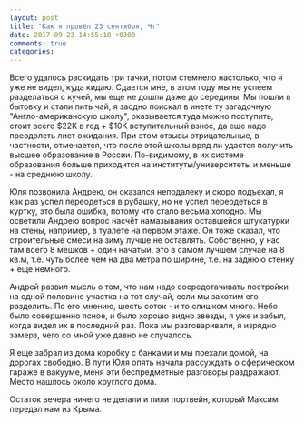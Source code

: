 ```yaml
---
layout: post
title: "Как я провёл 23 сентября, Чт"
date: 2017-09-23 14:55:18 +0300
comments: true
categories: 
---
```

Всего удалось раскидать три тачки, потом стемнело настолько, что я уже не видел, куда кидаю. Сдается мне, в этом году мы не успеем разделаться с кучей, мы еще не дошли даже до середины. Мы пошли в бытовку и стали пить чай, я заодно поискал в инете ту загадочную "Англо-американскую школу", оказывается туда можно поступить, стоит всего $22K в год + $10K вступительный взнос, да еще надо преодолеть лист ожидания. При этом отзывы отрицательные, в частности, отмечается, что после этой школы вряд ли удастся получить высшее образование в России. По-видимому, в их системе образования больше приходится на институты/университеты и меньше - на среднюю школу.

Юля позвонила Андрею, он оказался неподалеку и скоро подъехал, я как раз успел переодеться в рубашку, но не успел переодеться в куртку, это была ошибка, потому что стало весьма холодно. Мы осветили Андрею вопрос насчёт намазывания оставшейся штукатурки на стены, например, в туалете на первом этаже. Он тоже сказал, что строительные смеси на зиму лучше не оставлять. Собственно, у нас там всего 8 мешков + один начатый, это в самом лучшем случае на 8 кв.м, т.е. чуть более чем на два метра по ширине, т.е. на заднюю стенку + еще немного. 

Андрей развил мысль о том, что нам надо сосредотачивать постройки на одной половине участка на тот случай, если мы захотим его разделить. По его мнению, шесть соток - и то слишком много. Небо было совершенно ясное, и было хорошо видно звезды, я уже и забыл, когда видел их в последний раз. Пока мы разговаривали, я изрядно замерз, чего со мной уже давно не случалось.

Я еще забрал из дома коробку с банками и мы поехали домой, на дорогах свободно. В пути Юля опять начала рассуждать о сферическом гараже в вакууме, меня эти беспредметные разговоры раздражают. Место нашлось около круглого дома.

Остаток вечера ничего не делали и пили портвейн, который Максим передал нам из Крыма.